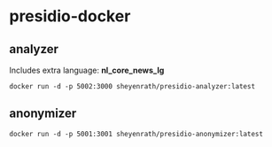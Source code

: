 # presidio-docker

## analyzer
Includes extra language: **nl_core_news_lg**

```
docker run -d -p 5002:3000 sheyenrath/presidio-analyzer:latest
```

## anonymizer
```
docker run -d -p 5001:3001 sheyenrath/presidio-anonymizer:latest
```
